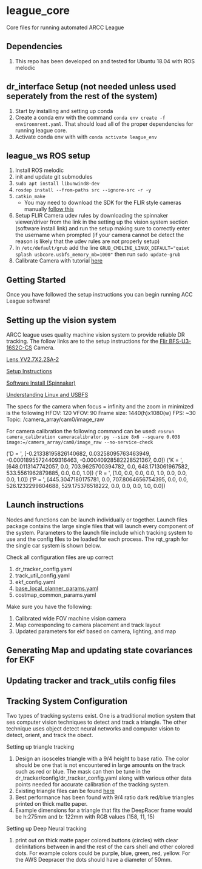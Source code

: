 # league_core
Core files for running automated ARCC League

## Dependencies
1. This repo has been developed on and tested for Ubuntu 18.04 with ROS melodic

## dr_interface Setup (not needed unless used seperately from the rest of the system)
1. Start by installing and setting up conda
2. Create a conda env with the command `conda env create -f environmrent.yaml`. That should load all of the proper dependencies for running league core.
3. Activate conda env with with `conda activate league_env` 

## league_ws ROS setup
1. Install ROS melodic
2. init and update git submodules
3. `sudo apt install libunwind8-dev`
4. `rosdep install --from-paths src --ignore-src -r -y`
5. `catkin_make`
   - You may need to download the SDK for the FLIR style cameras manually [follow this](https://answers.ros.org/question/233456/pointgrey_camera_driver-fails-to-compile/)
5. Setup FLIR Camera udev rules by downloading the spinnaker viewer/driver from the link in the setting up the vision system section (software install link) and run the setup making sure to correctly enter the username when prompted (if your camera cannot be detect the reason is likely that the udev rules are not properly setup)
6. In `/etc/default/grub` add the line `GRUB_CMDLINE_LINUX_DEFAULT="quiet splash usbcore.usbfs_memory_mb=1000"` then run `sudo update-grub`
5. Calibrate Camera with tutorial [here]("http://wiki.ros.org/camera_calibration/Tutorials/MonocularCalibration")

## Getting Started
Once you have followed the setup instructions you can begin running ACC League software!

## Setting up the vision system
ARCC league uses quality machine vision system to provide reliable DR tracking. The follow links are to the setup instructions for the [Flir BFS-U3-16S2C-CS](https://www.flir.com/products/blackfly-s-usb3?model=BFS-U3-16S2C-CS) Camera.

[Lens YV2.7X2.2SA-2](https://www.bhphotovideo.com/c/product/736834-REG/Fujinon_YV2_7X2_2SA_2_3_MP_Varifocal_Lens.html)

[Setup Instructions](https://flir.app.boxcn.net/s/4nmu4yffg9h7qov46w5ijcude99nks0u/file/418603801042)

[Software Install (Spinnaker)](https://flir.app.boxcn.net/v/SpinnakerSDK/folder/68522911814)

[Understanding Linux and USBFS](https://www.flir.com/supeport-center/iis/machine-vision/application-note/understanding-usbfs-on-linux/)

The specs for the camera when focus = infinity and the zoom in minimized is the following
HFOV: 120
VFOV: 90
Frame size: 1440(h)x1080(w)
FPS: ~30
Topic: /camera_array/cam0/image_raw

For camera calibration the following command can be used: `rosrun camera_calibration cameracalibrator.py --size 8x6 --square 0.038 image:=/camera_array/cam0/image_raw --no-service-check`

('D = ', [-0.21338195826140682, 0.03258095763463949, -0.00018955724409316463, -0.00040928582228521367, 0.0])
('K = ', [648.0113147742057, 0.0, 703.9625700394782, 0.0, 648.1713061967582, 533.5561962879885, 0.0, 0.0, 1.0])
('R = ', [1.0, 0.0, 0.0, 0.0, 1.0, 0.0, 0.0, 0.0, 1.0])
('P = ', [445.3047180175781, 0.0, 707.8064656754395, 0.0, 0.0, 526.1232299804688, 529.175376518222, 0.0, 0.0, 0.0, 1.0, 0.0])


## Launch instructions
Nodes and functions can be launch individually or together. Launch files package contains the large single files that will launch every component of the system. Parameters to the launch file include which tracking system to use and the config files to be loaded for each process. The rqt_graph for the single car system is shown below.

Check all configuration files are up correct
1. dr_tracker_config.yaml
2. track_util_config.yaml
3. ekf_config.yaml
4. [base_local_planner_params.yaml](http://wiki.ros.org/teb_local_planner#Parameters)
5. costmap_common_params.yaml

Make sure you have the following:
1. Calibrated wide FOV machine vision camera
2. Map corresponding to camera placement and track layout
3. Updated parameters for ekf based on camera, lighting, and map

## Generating Map and updating state covariances for EKF

## Updating tracker and track_utils config files

## Tracking System Configuration
Two types of tracking systems exist. One is a traditional motion system that ses computer vision techniques to detect and track a triangle. The other technique uses object detect neural networks and computer vision to detect, orient, and track the obect.

Setting up triangle tracking
1. Design an isosceles triangle with a 9/4 height to base ratio. The color should be one that is not encountered in large amounts on the track such as red or blue. The mask can then be tune in the dr_tracker/config/dr_tracker_config.yaml along with various other data points needed for accurate calibration of the tracking system.
2. Existing triangle files can be found [here](https://drive.google.com/drive/u/0/folders/1nh8eqmYK21Rf7553yW1CQx-jX22Z4VH3)
3. Best performance has been found with 9/4 ratio dark red/blue triangles printed on thick matte paper.
4. Example dimensions for a triangle that fits the DeepRacer frame would be h:275mm and b: 122mm with RGB values (158, 11, 15)

Setting up Deep Neural tracking
1. print out on thick matte paper colored buttons (circles) with clear delinitations between in and the rest of the cars shell and other colored dots. For example colors could be purple, blue, green, red, yellow. For the AWS Deepracer the dots should have a diameter of 50mm.